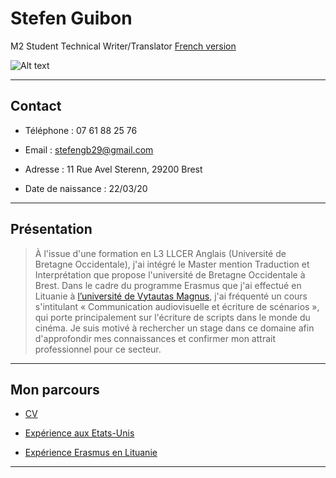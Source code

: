 # **Stefen Guibon**
M2 Student Technical Writer/Translator  [French version](index.md)


![Alt text](https://img.over-blog-kiwi.com/0/83/12/88/20151106/ob_f207c7_00001731-1280x768.JPG)

* * *

## Contact

* Téléphone : 07 61 88 25 76
+ Email : stefengb29@gmail.com
- Adresse : 11 Rue Avel Sterenn, 29200 Brest 
* Date de naissance : 22/03/20

* * *

## Présentation
> À l'issue d'une formation en L3 LLCER Anglais (Université de Bretagne Occidentale), j'ai intégré le Master mention Traduction et Interprétation que propose l'université de Bretagne Occidentale à Brest. Dans le cadre du programme Erasmus que j'ai effectué en Lituanie à [l’université de Vytautas Magnus](https://www.vdu.lt/en/), j'ai fréquenté un cours s'intitulant « Communication audiovisuelle et écriture de scénarios », qui porte principalement sur l'écriture de scripts dans le monde du cinéma. Je suis motivé à rechercher un stage dans ce domaine afin d'approfondir mes connaissances et confirmer mon attrait professionnel pour ce secteur.

* * *

## Mon parcours 
* [ CV ](https://drive.google.com/file/d/1xKiKuAF3_Ml3uBOWH1cmwu587EDS3Spb/view?usp=sharing)
+ [ Expérience aux Etats-Unis ](https://drive.google.com/file/d/1BoLVZv3kGPjF0lCxtQYQc_VSxlRNlnVw/view?usp=sharing)
- [ Expérience Erasmus en Lituanie ](experienceerasmus.md)

* * * 


